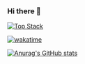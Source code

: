 ### Hi there 👋
[![Top Stack](https://widget.realdeveloper.pro/api/top?stack=Dart,Python,Flutter)](https://github.com/kijepark)

[![wakatime](https://wakatime.com/badge/user/703d1e1a-5e4d-4ed4-b6f7-467a30424b1f.svg)](https://wakatime.com/@703d1e1a-5e4d-4ed4-b6f7-467a30424b1f)

[![Anurag's GitHub stats](https://github-readme-stats.vercel.app/api?username=korca0220)](https://github.com/anuraghazra/github-readme-stats)
